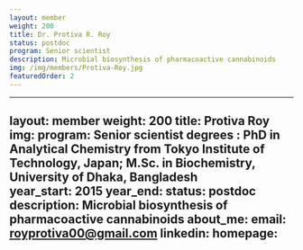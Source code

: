 ```yaml
---
layout: member
weight: 200
title: Dr. Protiva R. Roy
status: postdoc
program: Senior scientist
description: Microbial biosynthesis of pharmacoactive cannabinoids
img: /img/members/Protiva-Roy.jpg
featuredOrder: 2
---
```



---
layout: member
weight: 200
title: Protiva Roy
img: 
program: Senior scientist
degrees : PhD in Analytical Chemistry from Tokyo Institute of Technology, Japan; M.Sc. in Biochemistry, University of Dhaka, Bangladesh  
year_start: 2015
year_end:
status: postdoc
description: Microbial biosynthesis of pharmacoactive cannabinoids 
about_me: 
email: royprotiva00@gmail.com
linkedin: 
homepage: 
---

